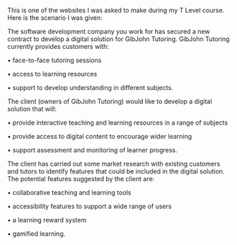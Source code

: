 This is one of the websites I was asked to make during my T Level course. Here is the scenario I was given:

The software development company you work for has secured a new contract to develop a digital solution for GibJohn Tutoring. GibJohn Tutoring currently provides customers with:

• face-to-face tutoring sessions

• access to learning resources

• support to develop understanding in different subjects.

The client (owners of GibJohn Tutoring) would like to develop a digital solution that will:

• provide interactive teaching and learning resources in a range of subjects

• provide access to digital content to encourage wider learning

• support assessment and monitoring of learner progress.


The client has carried out some market research with existing customers and tutors to identify features that could be included in the digital solution. The potential features suggested by the client are:

• collaborative teaching and learning tools

• accessibility features to support a wide range of users

• a learning reward system

• gamified learning.

